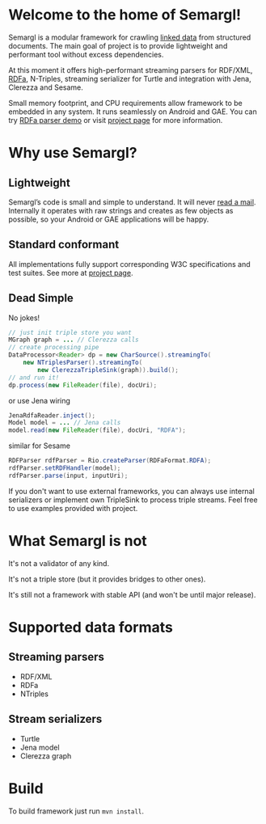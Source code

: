 Welcome to the home of Semargl!
===============================

Semargl is a modular framework for crawling [linked data](http://en.wikipedia.org/wiki/Linked_data)
from structured documents. The main goal of project is to provide lightweight
and performant tool without excess dependencies.

At this moment it offers high-performant streaming parsers for RDF/XML,
[RDFa](http://en.wikipedia.org/wiki/Rdfa), N-Triples,
streaming serializer for Turtle and integration with Jena, Clerezza and Sesame.

Small memory footprint, and CPU requirements allow framework to be embedded in any system.
It runs seamlessly on Android and GAE. You can try [RDFa parser demo](http://demo.semarglproject.org)
or visit [project page](http://semarglproject.org) for more information.

Why use Semargl?
================

Lightweight
-----------

Semargl’s code is small and simple to understand. It will never
[read a mail](http://en.wikipedia.org/wiki/Zawinski's_law_of_software_envelopment).
Internally it operates with raw strings and creates as few objects as possible,
so your Android or GAE applications will be happy.

Standard conformant
-------------------

All implementations fully support corresponding W3C specifications and test suites.
See more at [project page](http://semarglproject.org).

Dead Simple
-----------

No jokes!

```java
// just init triple store you want
MGraph graph = ... // Clerezza calls
// create processing pipe
DataProcessor<Reader> dp = new CharSource().streamingTo(
    new NTriplesParser().streamingTo(
        new ClerezzaTripleSink(graph)).build();
// and run it!
dp.process(new FileReader(file), docUri);
```

or use Jena wiring

```java
JenaRdfaReader.inject();
Model model = ... // Jena calls
model.read(new FileReader(file), docUri, "RDFA");
```

similar for Sesame

```java
RDFParser rdfParser = Rio.createParser(RDFaFormat.RDFA);
rdfParser.setRDFHandler(model);
rdfParser.parse(input, inputUri);
```

If you don't want to use external frameworks, you can always use internal
serializers or implement own TripleSink to process triple streams.
Feel free to use examples provided with project.

What Semargl is not
===================

It's not a validator of any kind.

It's not a triple store (but it provides bridges to other ones).

It's still not a framework with stable API (and won't be until major release).

Supported data formats
======================

Streaming parsers
-----------------

* RDF/XML
* RDFa
* NTriples

Stream serializers
------------------

* Turtle
* Jena model
* Clerezza graph

Build
=====

To build framework just run `mvn install`.
